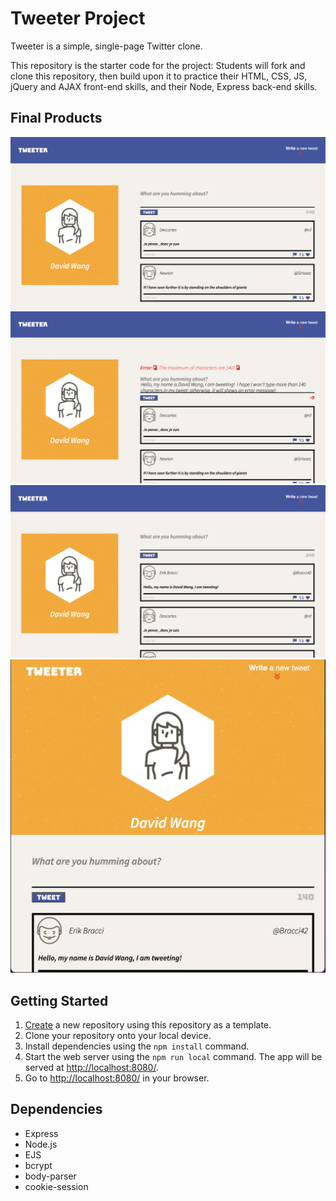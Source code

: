 # Tweeter Project

Tweeter is a simple, single-page Twitter clone.

This repository is the starter code for the project: Students will fork and clone this repository, then build upon it to practice their HTML, CSS, JS, jQuery and AJAX front-end skills, and their Node, Express back-end skills.


## Final Products
!["Full Screen"](./docs/FullScreen.png)
!["Full Screen with Error"](./docs/FullScreen_error.png)
!["Full Screen with Adding Tweet"](./docs/FullScreen_newTweet.png)
!["Phone Screen"](./docs/PhoneScreen.png)

## Getting Started

1. [Create](https://docs.github.com/en/repositories/creating-and-managing-repositories/creating-a-repository-from-a-template) a new repository using this repository as a template.
2. Clone your repository onto your local device.
3. Install dependencies using the `npm install` command.
3. Start the web server using the `npm run local` command. The app will be served at <http://localhost:8080/>.
4. Go to <http://localhost:8080/> in your browser.


## Dependencies

- Express
- Node.js
- EJS
- bcrypt
- body-parser
- cookie-session
